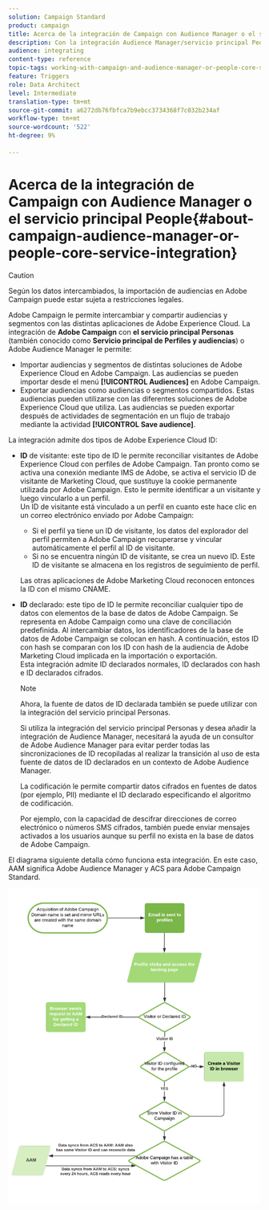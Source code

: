 ```yaml
---
solution: Campaign Standard
product: campaign
title: Acerca de la integración de Campaign con Audience Manager o el servicio principal People
description: Con la integración Audience Manager/servicio principal People, puede compartir audiencias o segmentos dentro de las distintas soluciones de Adobe Experience Cloud.
audience: integrating
content-type: reference
topic-tags: working-with-campaign-and-audience-manager-or-people-core-service
feature: Triggers
role: Data Architect
level: Intermediate
translation-type: tm+mt
source-git-commit: a6272db76fbfca7b9ebcc3734368f7c032b234af
workflow-type: tm+mt
source-wordcount: '522'
ht-degree: 9%

---
```



# Acerca de la integración de Campaign con Audience Manager o el servicio principal People{#about-campaign-audience-manager-or-people-core-service-integration}

>[!CAUTION]
>
>Según los datos intercambiados, la importación de audiencias en Adobe Campaign puede estar sujeta a restricciones legales.

Adobe Campaign le permite intercambiar y compartir audiencias y segmentos con las distintas aplicaciones de Adobe Experience Cloud. La integración de **Adobe Campaign** con **el servicio principal Personas** (también conocido como **Servicio principal de Perfiles y audiencias**) o Adobe Audience Manager le permite:

* Importar audiencias y segmentos de distintas soluciones de Adobe Experience Cloud en Adobe Campaign. Las audiencias se pueden importar desde el menú **[!UICONTROL Audiences]** en Adobe Campaign.
* Exportar audiencias como audiencias o segmentos compartidos. Estas audiencias pueden utilizarse con las diferentes soluciones de Adobe Experience Cloud que utiliza. Las audiencias se pueden exportar después de actividades de segmentación en un flujo de trabajo mediante la actividad **[!UICONTROL Save audience]**.

La integración admite dos tipos de Adobe Experience Cloud ID:

* **ID** de visitante: este tipo de ID le permite reconciliar visitantes de Adobe Experience Cloud con perfiles de Adobe Campaign. Tan pronto como se activa una conexión mediante IMS de Adobe, se activa el servicio ID de visitante de Marketing Cloud, que sustituye la cookie permanente utilizada por Adobe Campaign. Esto le permite identificar a un visitante y luego vincularlo a un perfil.
   <br>Un ID de visitante está vinculado a un perfil en cuanto este hace clic en un correo electrónico enviado por Adobe Campaign:
   * Si el perfil ya tiene un ID de visitante, los datos del explorador del perfil permiten a Adobe Campaign recuperarse y vincular automáticamente el perfil al ID de visitante.
   * Si no se encuentra ningún ID de visitante, se crea un nuevo ID. Este ID de visitante se almacena en los registros de seguimiento de perfil.

   Las otras aplicaciones de Adobe Marketing Cloud reconocen entonces la ID con el mismo CNAME.

* **ID** declarado: este tipo de ID le permite reconciliar cualquier tipo de datos con elementos de la base de datos de Adobe Campaign. Se representa en Adobe Campaign como una clave de conciliación predefinida. Al intercambiar datos, los identificadores de la base de datos de Adobe Campaign se colocan en hash. A continuación, estos ID con hash se comparan con los ID con hash de la audiencia de Adobe Marketing Cloud implicada en la importación o exportación.
   <br>Esta integración admite ID declarados normales, ID declarados con hash e ID declarados cifrados.

   >[!NOTE]
   >
   >Ahora, la fuente de datos de ID declarada también se puede utilizar con la integración del servicio principal Personas.
   >
   >Si utiliza la integración del servicio principal Personas y desea añadir la integración de Audience Manager, necesitará la ayuda de un consultor de Adobe Audience Manager para evitar perder todas las sincronizaciones de ID recopiladas al realizar la transición al uso de esta fuente de datos de ID declarados en un contexto de Adobe Audience Manager.


   La codificación le permite compartir datos cifrados en fuentes de datos (por ejemplo, PII) mediante el ID declarado especificando el algoritmo de codificación.

   Por ejemplo, con la capacidad de descifrar direcciones de correo electrónico o números SMS cifrados, también puede enviar mensajes activados a los usuarios aunque su perfil no exista en la base de datos de Adobe Campaign.

El diagrama siguiente detalla cómo funciona esta integración. En este caso, AAM significa Adobe Audience Manager y ACS para Adobe Campaign Standard.

![](assets/aam_diagram.png)